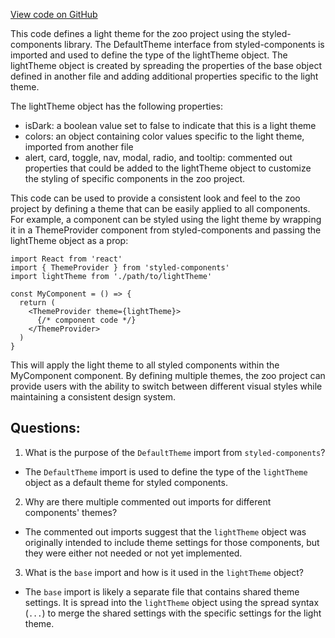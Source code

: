 [View code on GitHub](zoo-labs/zoo/blob/master/core/src/theme/light.ts)

This code defines a light theme for the zoo project using the styled-components library. The DefaultTheme interface from styled-components is imported and used to define the type of the lightTheme object. The lightTheme object is created by spreading the properties of the base object defined in another file and adding additional properties specific to the light theme.

The lightTheme object has the following properties:
- isDark: a boolean value set to false to indicate that this is a light theme
- colors: an object containing color values specific to the light theme, imported from another file
- alert, card, toggle, nav, modal, radio, and tooltip: commented out properties that could be added to the lightTheme object to customize the styling of specific components in the zoo project.

This code can be used to provide a consistent look and feel to the zoo project by defining a theme that can be easily applied to all components. For example, a component can be styled using the light theme by wrapping it in a ThemeProvider component from styled-components and passing the lightTheme object as a prop:

```
import React from 'react'
import { ThemeProvider } from 'styled-components'
import lightTheme from './path/to/lightTheme'

const MyComponent = () => {
  return (
    <ThemeProvider theme={lightTheme}>
      {/* component code */}
    </ThemeProvider>
  )
}
```

This will apply the light theme to all styled components within the MyComponent component. By defining multiple themes, the zoo project can provide users with the ability to switch between different visual styles while maintaining a consistent design system.
## Questions: 
 1. What is the purpose of the `DefaultTheme` import from `styled-components`?
- The `DefaultTheme` import is used to define the type of the `lightTheme` object as a default theme for styled components.

2. Why are there multiple commented out imports for different components' themes?
- The commented out imports suggest that the `lightTheme` object was originally intended to include theme settings for those components, but they were either not needed or not yet implemented.

3. What is the `base` import and how is it used in the `lightTheme` object?
- The `base` import is likely a separate file that contains shared theme settings. It is spread into the `lightTheme` object using the spread syntax (`...`) to merge the shared settings with the specific settings for the light theme.